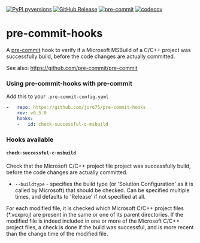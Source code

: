 [![PyPI pyversions](https://img.shields.io/badge/python-3.7-blue.svg)]()
[![GitHub Release](https://img.shields.io/github/release/joro75/pre-commit-hooks.svg)](https://github.com/joro75/pre-commit-hooks/releases)
[![pre-commit](https://img.shields.io/badge/pre--commit-enabled-brightgreen?logo=pre-commit&logoColor=white)](https://github.com/pre-commit/pre-commit)
[![codecov](https://codecov.io/gh/joro75/pre-commit-hooks/branch/main/graph/badge.svg?token=TUIBLCE5CW)](https://codecov.io/gh/joro75/pre-commit-hooks)

pre-commit-hooks
================

A [pre-commit](https://pre-commit.com/) hook to verify if a Microsoft MSBuild of a C/C++ project was successfully build, before the code changes are actually committed.

See also: https://github.com/pre-commit/pre-commit

### Using pre-commit-hooks with pre-commit

Add this to your `.pre-commit-config.yaml`

```yaml
-   repo: https://github.com/joro75/pre-commit-hooks
    rev: v0.5.0
    hooks:
    -   id: check-successful-c-msbuild
```

### Hooks available

#### `check-successful-c-msbuild`
Check that the Microsoft C/C++ project file project was successfully build, before the code changes are actually committed.

* `--buildtype` - specifies the build type (or 'Solution Configuration' as it is called by Microsoft) that should be checked. Can be specified multiple times, and defaults to 'Release' if not specified at all.

For each modified file, it is checked which Microsoft C/C++ project files (\*.vcxproj) are present in the same or one of its parent directories. If the modified file is indeed included in one or more of the Microsoft C/C++ project files, a check is done if the build was successful, and is more recent than the change time of the modified file.
